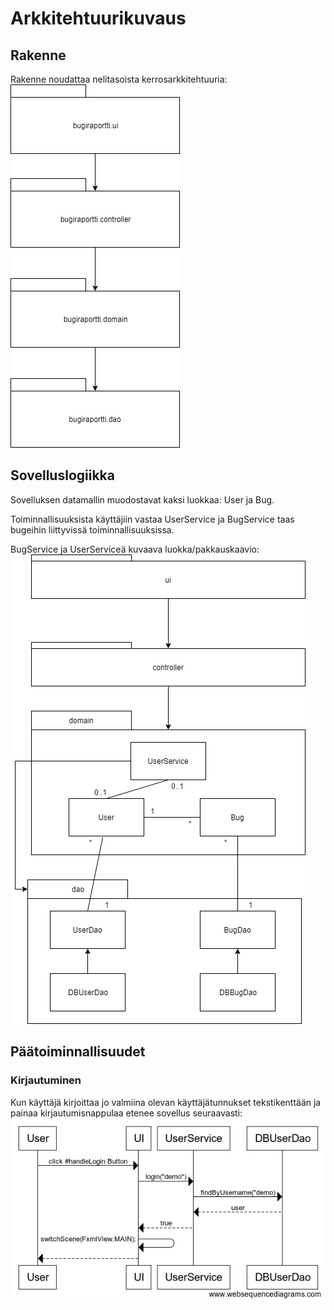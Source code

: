 # Arkkitehtuurikuvaus

## Rakenne
Rakenne noudattaa nelitasoista kerrosarkkitehtuuria:
<img src="https://github.com/jooala/ot-harjoitustyo/blob/master/dokumentaatio/images/pakkausrakenne.png">

## Sovelluslogiikka
Sovelluksen datamallin muodostavat kaksi luokkaa: User ja Bug. 

Toiminnallisuuksista käyttäjiin vastaa UserService ja BugService taas bugeihin liittyvissä toiminnallisuuksissa.

BugService ja UserServiceä kuvaava luokka/pakkauskaavio:
<img src="https://github.com/jooala/ot-harjoitustyo/blob/master/dokumentaatio/images/pakkauskaavio.png">

## Päätoiminnallisuudet

### Kirjautuminen 
Kun käyttäjä kirjoittaa jo valmiina olevan käyttäjätunnukset tekstikenttään ja painaa kirjautumisnappulaa etenee sovellus seuraavasti:
<br>
<img src="https://github.com/jooala/ot-harjoitustyo/blob/master/dokumentaatio/images/kirjautumis_sekvenssi.png">

